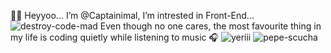👩‍💻 Heyyoo... I’m @Captainimal, I’m intrested in Front-End...
![destroy-code-mad](https://github.com/Captainimal/Captainimal/assets/132740277/ee4b652b-1c41-44cf-9038-533e7df78aee)
Even though no one cares, the most favourite thing in my life is coding quietly while listening to music 🎧
![yeriii](https://github.com/Captainimal/Captainimal/assets/132740277/ef0b1268-0cc2-4f73-9250-5da6727a28ae)
![pepe-scucha](https://github.com/Captainimal/Captainimal/assets/132740277/2a5a77dc-e28a-45e6-9ee5-c87fefe55a56)
<!---
Captainimal/Captainimal is a ✨ special ✨ repository because its `README.md` (this file) appears on your GitHub profile.
You can click the Preview link to take a look at your changes.![yeriii](https://github.com/Captainimal/Captainimal/assets/132740277/9f56f73f-07b4-4007-906e-d92c16ca5aa2)
--->




